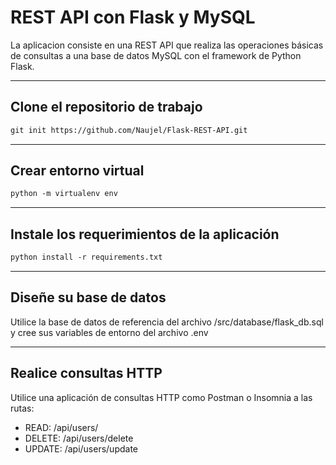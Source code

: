 # REST API con Flask y MySQL

La aplicacion consiste en una REST API que realiza las operaciones básicas de consultas a una base de datos MySQL con el framework de Python Flask.
___
## Clone el repositorio de trabajo

```txt
git init https://github.com/Naujel/Flask-REST-API.git
```
___
## Crear entorno virtual

```txt
python -m virtualenv env
```
___
## Instale los requerimientos de la aplicación

```txt
python install -r requirements.txt
```
___
## Diseñe su base de datos

Utilice la base de datos de referencia del archivo /src/database/flask_db.sql y cree sus variables de entorno del archivo .env

___
## Realice consultas HTTP

Utilice una aplicación de consultas HTTP como Postman o Insomnia a las rutas:

- READ: /api/users/
- DELETE: /api/users/delete
- UPDATE: /api/users/update
